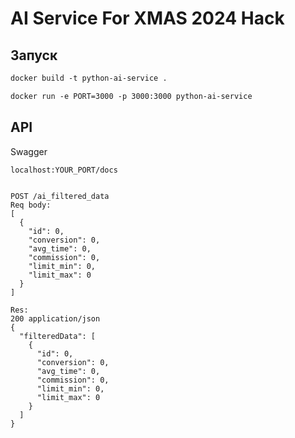 # AI Service For XMAS 2024 Hack

## Запуск

```Dockerfile
docker build -t python-ai-service .

docker run -e PORT=3000 -p 3000:3000 python-ai-service
```

## API

Swagger

```
localhost:YOUR_PORT/docs
```

```

POST /ai_filtered_data
Req body:
[
  {
    "id": 0,
    "conversion": 0,
    "avg_time": 0,
    "commission": 0,
    "limit_min": 0,
    "limit_max": 0
  }
]

Res:
200 application/json
{
  "filteredData": [
    {
      "id": 0,
      "conversion": 0,
      "avg_time": 0,
      "commission": 0,
      "limit_min": 0,
      "limit_max": 0
    }
  ]
}
```
